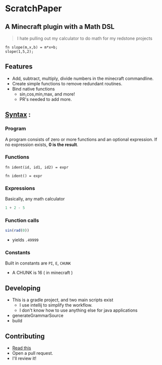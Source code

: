 # ScratchPaper
## A Minecraft plugin with a Math DSL
> I hate pulling out my calculator to do math for my redstone projects
```
fn slope(m,x,b) = m*x+b;
slope(1,5,2);
```

## Features
- Add, subtract, multiply, divide numbers in the minecraft commandline.
- Create simple functions to remove redundant routines.
- Bind native functions 
  - sin,cos,min,max, and more! 
  - PR's needed to add more.


## [Syntax](./src/main/antlr/Expr.g4) :
### Program
A program consists of zero or more functions and an optional expression.
If no expression exists, **0 is the result**. 
### Functions
```
fn ident(id, id1, id2) = expr
```
```
fn ident() = expr
```
### Expressions
Basically, any math calculator
```js
1 + 2 - 5
``` 
### Function calls
``` js
sin(rad(0)) 
```
- yields `.49999`

### Constants
Built in constants are `PI`, `E`, `CHUNK`
- A CHUNK is 16 ( in minecraft )

## Developing
- This is a gradle project, and two main scripts exist
  - I use intellij to simplify the workflow.
  - I don't know how to use anything else for java applications
- generateGrammarSource
- build
## Contributing
- [Read this](./CONTRIBUTING.md)
- Open a pull request.
- I'll review it!
